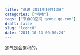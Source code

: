 ```yaml
---
title: "说说 2011年10月13日"
categories: ["嘀咕"]
tags: ["来自QQ空间 qzone.qq.com"]
draft: false
slug: "lcqhcU"
date: "2011-10-13 09:50:24"
---
```


怨气是会累积的。
